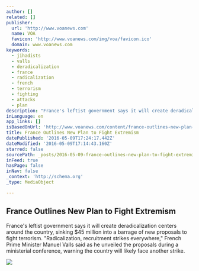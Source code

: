 ```yaml
---
author: []
related: []
publisher:
  url: 'http://www.voanews.com'
  name: VOA
  favicon: 'http://www.voanews.com/img/voa/favicon.ico'
  domain: www.voanews.com
keywords:
  - jihadists
  - valls
  - deradicalization
  - france
  - radicalization
  - french
  - terrorism
  - fighting
  - attacks
  - plan
description: "France's leftist government says it will create deradicalization centers around the country, sinking $45 million into a barrage of new proposals to fight terrorism. \"Radicalization, recruitment strikes everywhere,\" French Prime Minister Manuel Valls said as he unveiled the proposals during a ministerial conference, warning the country will likely face another strike."
inLanguage: en
app_links: []
isBasedOnUrl: 'http://www.voanews.com/content/france-outlines-new-plan-to-flight-extremism/3321751.html'
title: France Outlines New Plan to Fight Extremism
datePublished: '2016-05-09T17:24:17.442Z'
dateModified: '2016-05-09T17:14:43.160Z'
starred: false
sourcePath: _posts/2016-05-09-france-outlines-new-plan-to-fight-extremism.md
inFeed: true
hasPage: false
inNav: false
_context: 'http://schema.org'
_type: MediaObject

---
```

<article style=""><h1>France Outlines New Plan to Fight Extremism</h1><p>France's leftist government says it will create deradicalization centers around the country, sinking $45 million into a barrage of new proposals to fight terrorism. "Radicalization, recruitment strikes everywhere," French Prime Minister Manuel Valls said as he unveiled the proposals during a ministerial conference, warning the country will likely face another strike.</p><img src="http://gdb.voanews.com/281EEDD2-DA8C-478C-84D1-044E6FBBC7A5_cx0_cy6_cw0_mw1024_mh1024_s.jpg" /></article>